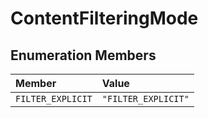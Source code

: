 # ContentFilteringMode

## Enumeration Members

| Member | Value |
| :------ | :------ |
| `FILTER_EXPLICIT` | `"FILTER_EXPLICIT"` |

